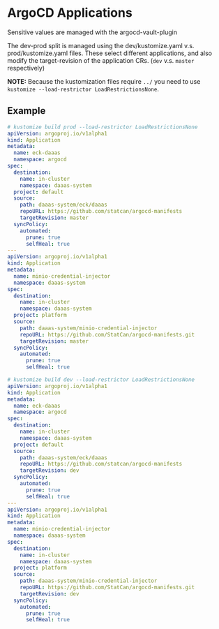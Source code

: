 # ArgoCD Applications

Sensitive values are managed with the argocd-vault-plugin

The dev-prod split is managed using the dev/kustomize.yaml v.s. prod/kustomize.yaml files. These select different applications, and also modify the target-revision of the application CRs. (`dev` v.s. `master` respectively)

**NOTE:** Because the kustomization files require `../` you need to use `kustomize --load-restrictor LoadRestrictionsNone`.


## Example

```yaml
# kustomize build prod --load-restrictor LoadRestrictionsNone
apiVersion: argoproj.io/v1alpha1
kind: Application
metadata:
  name: eck-daaas
  namespace: argocd
spec:
  destination:
    name: in-cluster
    namespace: daaas-system
  project: default
  source:
    path: daaas-system/eck/daaas
    repoURL: https://github.com/statcan/argocd-manifests
    targetRevision: master
  syncPolicy:
    automated:
      prune: true
      selfHeal: true
---
apiVersion: argoproj.io/v1alpha1
kind: Application
metadata:
  name: minio-credential-injector
  namespace: daaas-system
spec:
  destination:
    name: in-cluster
    namespace: daaas-system
  project: platform
  source:
    path: daaas-system/minio-credential-injector
    repoURL: https://github.com/StatCan/argocd-manifests.git
    targetRevision: master
  syncPolicy:
    automated:
      prune: true
      selfHeal: true
```


```yaml
# kustomize build dev --load-restrictor LoadRestrictionsNone
apiVersion: argoproj.io/v1alpha1
kind: Application
metadata:
  name: eck-daaas
  namespace: argocd
spec:
  destination:
    name: in-cluster
    namespace: daaas-system
  project: default
  source:
    path: daaas-system/eck/daaas
    repoURL: https://github.com/statcan/argocd-manifests
    targetRevision: dev
  syncPolicy:
    automated:
      prune: true
      selfHeal: true
---
apiVersion: argoproj.io/v1alpha1
kind: Application
metadata:
  name: minio-credential-injector
  namespace: daaas-system
spec:
  destination:
    name: in-cluster
    namespace: daaas-system
  project: platform
  source:
    path: daaas-system/minio-credential-injector
    repoURL: https://github.com/StatCan/argocd-manifests.git
    targetRevision: dev
  syncPolicy:
    automated:
      prune: true
      selfHeal: true

```
